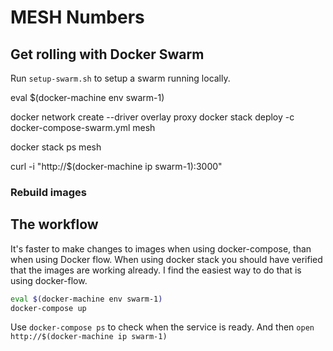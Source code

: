 # MESH Numbers

## Get rolling with Docker Swarm

Run `setup-swarm.sh` to setup a swarm running locally.

eval $(docker-machine env swarm-1)

docker network create --driver overlay proxy
docker stack deploy -c docker-compose-swarm.yml mesh

docker stack ps mesh

curl -i "http://$(docker-machine ip swarm-1):3000"

### Rebuild images

## The workflow
It's faster to make changes to images when using docker-compose, than when using Docker flow.
When using docker stack you should have verified that the images are working already.
I find the easiest way to do that is using docker-flow.

```bash
eval $(docker-machine env swarm-1)
docker-compose up
```

Use `docker-compose ps` to check when the service is ready.
And then `open http://$(docker-machine ip swarm-1)`
